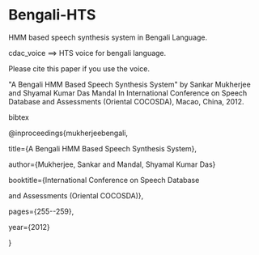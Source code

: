 Bengali-HTS
===========

HMM based speech synthesis system in Bengali Language. 

cdac_voice ==> HTS voice for bengali language.

Please cite this paper if you use the voice.

"A Bengali HMM Based Speech Synthesis System" by Sankar Mukherjee and Shyamal Kumar Das Mandal
In International Conference on Speech Database and Assessments (Oriental COCOSDA), Macao, China, 2012.



bibtex

@inproceedings{mukherjeebengali,

  title={A Bengali HMM Based Speech Synthesis System},
  
  author={Mukherjee, Sankar and Mandal, Shyamal Kumar Das}
  
  booktitle={International Conference on Speech Database 
  
  and Assessments (Oriental COCOSDA)},
  
  pages={255--259},
  
  year={2012}
  
}

